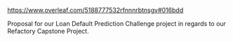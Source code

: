 https://www.overleaf.com/5188777532rfnnnrbtnsgv#016bdd

Proposal for our Loan Default Prediction Challenge project in regards to our Refactory Capstone Project.
